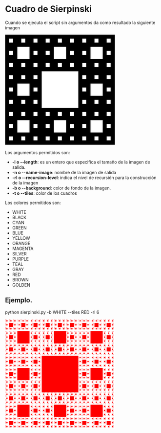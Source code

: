 # Cuadro de Sierpinski

Cuando se ejecuta el script sin argumentos da como resultado la siguiente imagen

![](https://github.com/Luispapiernik/Fractales/blob/master/Sierpinski/Images/sierpinski.png)

Los argumentos permitidos son:
  * **-l o --length**: es un entero que especifica el tamaño de la imagen de salida.
  * **-n o --name-image**: nombre de la imagen de salida
  * **-rl o --recursion-level**: indica el nivel de recursión para la construcción de la imagen
  * **-b o --background**: color de fondo de la imagen.
  * **-t o --tiles**: color de los cuadros
  
  
Los colores permitidos son:
  * WHITE
  * BLACK
  * CYAN
  * GREEN
  * BLUE
  * YELLOW
  * ORANGE
  * MAGENTA
  * SILVER
  * PURPLE
  * TEAL
  * GRAY
  * RED   
  * BROWN
  * GOLDEN
  
  ## Ejemplo.
  
  python sierpinski.py -b WHITE --tiles RED -rl 6
  
  ![](https://github.com/Luispapiernik/Fractales/blob/master/Sierpinski/Images/sierpinski_red.png)
